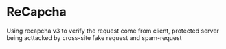 # ReCapcha
Using recapcha v3 to verify the request come from client, protected server being acttacked by cross-site fake request and spam-request
